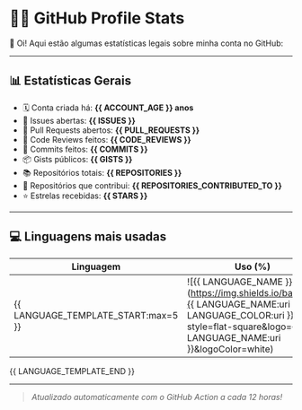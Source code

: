 # 🧑‍💻 GitHub Profile Stats

👋 Oi! Aqui estão algumas estatísticas legais sobre minha conta no GitHub:

---

## 📊 Estatísticas Gerais

- 🗓️ Conta criada há: **{{ ACCOUNT_AGE }} anos**
- 🧵 Issues abertas: **{{ ISSUES }}**
- 🔀 Pull Requests abertos: **{{ PULL_REQUESTS }}**
- 👀 Code Reviews feitos: **{{ CODE_REVIEWS }}**
- 🧬 Commits feitos: **{{ COMMITS }}**
- 📦 Gists públicos: **{{ GISTS }}**
- 📚 Repositórios totais: **{{ REPOSITORIES }}**
- 🤝 Repositórios que contribui: **{{ REPOSITORIES_CONTRIBUTED_TO }}**
- ⭐ Estrelas recebidas: **{{ STARS }}**

---

## 💻 Linguagens mais usadas

| Linguagem | Uso (%) | Cor | Badge |
|----------|---------|------|--------|
{{ LANGUAGE_TEMPLATE_START:max=5 }}| ![{{ LANGUAGE_NAME }}](https://img.shields.io/badge/-{{ LANGUAGE_NAME:uri }}-{{ LANGUAGE_COLOR:uri }}?style=flat-square&logo={{ LANGUAGE_NAME:uri }}&logoColor=white) | **{{ LANGUAGE_PERCENT }}%** | `{{ LANGUAGE_COLOR }}` | 🔹 |
{{ LANGUAGE_TEMPLATE_END }}

---

> *Atualizado automaticamente com o GitHub Action a cada 12 horas!*
